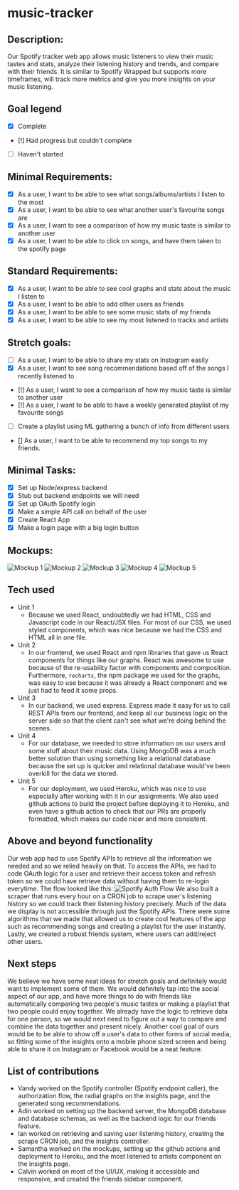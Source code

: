 # music-tracker

## Description:

Our Spotify tracker web app allows music listeners to view their music tastes and stats, analyze their listening history and trends, and compare with their friends. It is similar to Spotify Wrapped but supports more timeframes, will track more metrics and give you more insights on your music listening.

## Goal legend

- [x] Complete
- [!] Had progress but couldn't complete
- [ ] Haven't started

## Minimal Requirements:

- [x] As a user, I want to be able to see what songs/albums/artists I listen to the most
- [x] As a user, I want to be able to see what another user's favourite songs are
- [x] As a user, I want to see a comparison of how my music taste is similar to another user
- [x] As a user, I want to be able to click on songs, and have them taken to the spotify page

## Standard Requirements:

- [x] As a user, I want to be able to see cool graphs and stats about the music I listen to
- [x] As a user, I want to be able to add other users as friends
- [x] As a user, I want to be able to see some music stats of my friends
- [x] As a user, I want to be able to see my most listened to tracks and artists

## Stretch goals:

- [ ] As a user, I want to be able to share my stats on Instagram easily
- [x] As a user, I want to see song recommendations based off of the songs I recently listened to
- [!] As a user, I want to see a comparison of how my music taste is similar to another user
- [!] As a user, I want to be able to have a weekly generated playlist of my favourite songs
- [ ] Create a playlist using ML gathering a bunch of info from different users
- [] As a user, I want to be able to recommend my top songs to my friends.

## Minimal Tasks:

- [x] Set up Node/express backend
- [x] Stub out backend endpoints we will need
- [x] Set up OAuth Spotify login
- [x] Make a simple API call on behalf of the user
- [x] Create React App
- [x] Make a login page with a big login button

## Mockups:

![Mockup 1](https://raw.githubusercontent.com/BonnyBTakesCS455/music-tracker/main/login.png)
![Mockup 2](https://raw.githubusercontent.com/BonnyBTakesCS455/music-tracker/main/home.png)
![Mockup 3](https://raw.githubusercontent.com/BonnyBTakesCS455/music-tracker/main/friends.png)
![Mockup 4](https://raw.githubusercontent.com/BonnyBTakesCS455/music-tracker/main/insights_graph.png)
![Mockup 5](https://raw.githubusercontent.com/BonnyBTakesCS455/music-tracker/main/recommended.png)

## Tech used

- Unit 1
  - Because we used React, undoubtedly we had HTML, CSS and Javascript code in our React/JSX files. For most of our CSS, we used styled components, which was nice because we had the CSS and HTML all in one file.
- Unit 2
  - In our frontend, we used React and npm libraries that gave us React components for things like our graphs. React was awesome to use because of the re-usability factor with components and composition. Furthermore, `recharts`, the npm package we used for the graphs, was easy to use because it was already a React component and we just had to feed it some props.
- Unit 3
  - In our backend, we used express. Express made it easy for us to call REST APIs from our frontend, and keep all our business logic on the server side so that the client can't see what we're doing behind the scenes.
- Unit 4
  - For our database, we needed to store information on our users and some stuff about their music data. Using MongoDB was a much better solution than using something like a relational database because the set up is quicker and relational database would've been overkill for the data we stored.
- Unit 5
  - For our deployment, we used Heroku, which was nice to use especially after working with it in our assignments. We also used github actions to build the project before deploying it to Heroku, and even have a github action to check that our PRs are properly formatted, which makes our code nicer and more consistent.

## Above and beyond functionality

Our web app had to use Spotify APIs to retrieve all the information we needed and so we relied heavily on that. To access the APIs, we had to code OAuth logic for a user and retrieve their access token and refresh token so we could have retrieve data without having them to re-login everytime. The flow looked like this:
![Spotify Auth Flow](./AuthG_AuthoriztionCode.png) We also built a scraper that runs every hour on a CRON job to scrape user's listening history so we could track their listening history precisely. Much of the data we display is not accessible through just the Spotify APIs. There were some algorithms that we made that allowed us to create cool features of the app such as recommending songs and creating a playlist for the user instantly. Lastly, we created a robust friends system, where users can add/reject other users.

## Next steps

We believe we have some neat ideas for stretch goals and definitely would want to implement some of them. We would definitely tap into the social aspect of our app, and have more things to do with friends like automatically comparing two people's music tastes or making a playlist that two people could enjoy together. We already have the logic to retrieve data for one person, so we would next need to figure out a way to compare and combine the data together and present nicely. Another cool goal of ours would be to be able to show off a user's data to other forms of social media, so fitting some of the insights onto a mobile phone sized screen and being able to share it on Instagram or Facebook would be a neat feature.

## List of contributions

- Vandy worked on the Spotify controller (Spotify endpoint caller), the authorization flow, the radial graphs on the insights page, and the generated song recommendations.
- Adin worked on setting up the backend server, the MongoDB database and database schemas, as well as the backend logic for our friends feature.
- Ian worked on retrieving and saving user listening history, creating the scrape CRON job, and the insights controller.
- Samantha worked on the mockups, setting up the github actions and deployment to Heroku, and the most listened to artists component on the insights page.
- Calvin worked on most of the UI/UX, making it accessible and responsive, and created the friends sidebar component.
